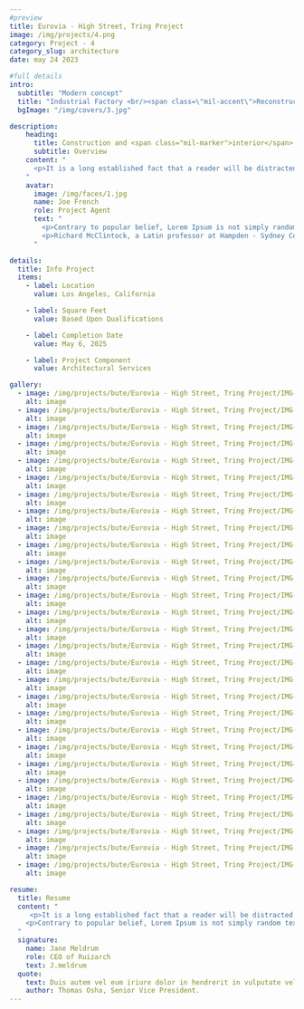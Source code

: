 ```yaml
---
#preview
title: Eurovia - High Street, Tring Project
image: /img/projects/4.png
category: Project - 4
category_slug: architecture
date: may 24 2023

#full details
intro:
  subtitle: "Modern concept"
  title: "Industrial Factory <br/><span class=\"mil-accent\">Reconstruction</span>"
  bgImage: "/img/covers/3.jpg"

description:
    heading:
      title: Construction and <span class="mil-marker">interior</span> design
      subtitle: Overview
    content: "
      <p>It is a long established fact that a reader will be distracted by the readable content of a page when looking at its layout. The point of using Lorem Ipsum is that it has a more-or-less normal distribution of letters, as opposed to using 'Content here, content here', making it look like readable English. Many desktop publishing packages and web page editors now use Lorem Ipsum as their default model text, and a search for 'lorem ipsum' will uncover many web sites still in their infancy. Various versions have evolved over the years, sometimes by accident, sometimes on purpose (injected humour and the like).</p>
    "
    avatar:
      image: /img/faces/1.jpg
      name: Joe French
      role: Project Agent
      text: "
        <p>Contrary to popular belief, Lorem Ipsum is not simply random text. It has roots in a piece of classical Latin literature from 45 BC, making it over 2000 years old.</p>
        <p>Richard McClintock, a Latin professor at Hampden - Sydney College in Virginia, looked up one of the more obscure Latin words, consectetur, from a Lorem Ipsum passage, and going through the cites of the word in classical literature, discovered the undoubtable source.</p>
      "

details:
  title: Info Project
  items:
    - label: Location
      value: Los Angeles, California

    - label: Square Feet
      value: Based Upon Qualifications

    - label: Completion Date
      value: May 6, 2025

    - label: Project Component
      value: Architectural Services

gallery:
  - image: /img/projects/bute/Eurovia - High Street, Tring Project/IMG-20241103-WA0013.jpg
    alt: image
  - image: /img/projects/bute/Eurovia - High Street, Tring Project/IMG-20241103-WA0014.jpg
    alt: image
  - image: /img/projects/bute/Eurovia - High Street, Tring Project/IMG-20241103-WA0015.jpg
    alt: image
  - image: /img/projects/bute/Eurovia - High Street, Tring Project/IMG-20241103-WA0016.jpg
    alt: image
  - image: /img/projects/bute/Eurovia - High Street, Tring Project/IMG-20241103-WA0017.jpg
    alt: image
  - image: /img/projects/bute/Eurovia - High Street, Tring Project/IMG-20241103-WA0018.jpg
    alt: image
  - image: /img/projects/bute/Eurovia - High Street, Tring Project/IMG-20241103-WA0019.jpg
    alt: image
  - image: /img/projects/bute/Eurovia - High Street, Tring Project/IMG-20241103-WA0020.jpg
    alt: image
  - image: /img/projects/bute/Eurovia - High Street, Tring Project/IMG-20241103-WA0021.jpg
    alt: image
  - image: /img/projects/bute/Eurovia - High Street, Tring Project/IMG-20241103-WA0022.jpg
    alt: image
  - image: /img/projects/bute/Eurovia - High Street, Tring Project/IMG-20241103-WA0023.jpg
    alt: image
  - image: /img/projects/bute/Eurovia - High Street, Tring Project/IMG-20241103-WA0024.jpg
    alt: image
  - image: /img/projects/bute/Eurovia - High Street, Tring Project/IMG-20241103-WA0025.jpg
    alt: image
  - image: /img/projects/bute/Eurovia - High Street, Tring Project/IMG-20241103-WA0026.jpg
    alt: image
  - image: /img/projects/bute/Eurovia - High Street, Tring Project/IMG-20241103-WA0027.jpg
    alt: image
  - image: /img/projects/bute/Eurovia - High Street, Tring Project/IMG-20241103-WA0028.jpg
    alt: image
  - image: /img/projects/bute/Eurovia - High Street, Tring Project/IMG-20241103-WA0029.jpg
    alt: image
  - image: /img/projects/bute/Eurovia - High Street, Tring Project/IMG-20241103-WA0030.jpg
    alt: image
  - image: /img/projects/bute/Eurovia - High Street, Tring Project/IMG-20241103-WA0031.jpg
    alt: image
  - image: /img/projects/bute/Eurovia - High Street, Tring Project/IMG-20241103-WA0032.jpg
    alt: image
  - image: /img/projects/bute/Eurovia - High Street, Tring Project/IMG-20241103-WA0033.jpg
    alt: image
  - image: /img/projects/bute/Eurovia - High Street, Tring Project/IMG-20241103-WA0034.jpg
    alt: image
  - image: /img/projects/bute/Eurovia - High Street, Tring Project/IMG-20241103-WA0035.jpg
    alt: image
  - image: /img/projects/bute/Eurovia - High Street, Tring Project/IMG-20241103-WA0036.jpg
    alt: image
  - image: /img/projects/bute/Eurovia - High Street, Tring Project/IMG-20241103-WA0037.jpg
    alt: image
  - image: /img/projects/bute/Eurovia - High Street, Tring Project/IMG-20241103-WA0038.jpg
    alt: image
  - image: /img/projects/bute/Eurovia - High Street, Tring Project/IMG-20241103-WA0039.jpg
    alt: image
  - image: /img/projects/bute/Eurovia - High Street, Tring Project/IMG-20241103-WA0040.jpg
    alt: image
  - image: /img/projects/bute/Eurovia - High Street, Tring Project/IMG-20241103-WA0041.jpg
    alt: image

resume:
  title: Resume
  content: "
     <p>It is a long established fact that a reader will be distracted by the readable content of a page when looking at its layout. The point of using Lorem Ipsum is that it has a more-or-less normal distribution of letters, as opposed to using 'Content here, content here', making it look like readable English. Many desktop publishing packages and web page editors now use Lorem Ipsum as their default model text, and a search for 'lorem ipsum' will uncover many web sites still in their infancy. Various versions have evolved over the years, sometimes by accident, sometimes on purpose (injected humour and the like).</p>
    <p>Contrary to popular belief, Lorem Ipsum is not simply random text. It has roots in a piece of classical Latin literature from 45 BC, making it over 2000 years old. Richard McClintock, a Latin professor at Hampden-Sydney College in Virginia, looked up one of the more obscure Latin words, consectetur, from a Lorem Ipsum passage, and going through the cites of the word in classical literature, discovered the undoubtable source.</p>
  "
  signature:
    name: Jane Meldrum
    role: CEO of Ruizarch
    text: J.meldrum
  quote:
    text: Duis autem vel eum iriure dolor in hendrerit in vulputate velit esse molestie consequat
    author: Thomas Osha, Senior Vice President.
---
```

